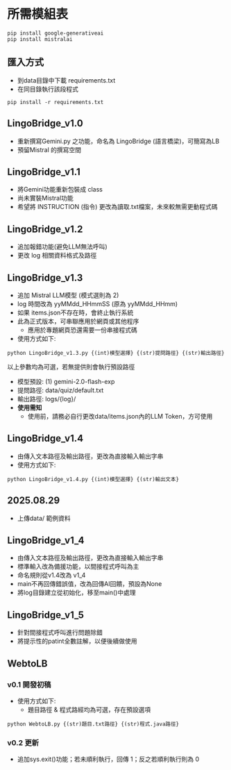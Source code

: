 # 所需模組表
```
pip install google-generativeai
pip install mistralai
```

## 匯入方式
- 到data目錄中下載 requirements.txt
- 在同目錄執行該段程式
```
pip install -r requirements.txt
```

## LingoBridge_v1.0
- 重新撰寫Gemini.py 之功能，命名為 LingoBridge (語言橋梁)，可簡寫為LB
- 預留Mistral 的撰寫空間

## LingoBridge_v1.1
- 將Gemini功能重新包裝成 class
- 尚未實裝Mistral功能
- 希望將 INSTRUCTION (指令) 更改為讀取.txt檔案，未來較無需更動程式碼

## LingoBridge_v1.2
- 追加報錯功能(避免LLM無法呼叫)
- 更改 log 相關資料格式及路徑

## LingoBridge_v1.3
- 追加 Mistral LLM模型 (模式選則為 2)
- log 時間改為 yyMMdd_HHmmSS (原為 yyMMdd_HHmm)
- 如果 items.json不存在時，會終止執行系統
- 此為正式版本，可串聯應用於網頁或其他程序
  - 應用於專題網頁恐還需要一份串接程式碼
- 使用方式如下:
```
python LingoBridge_v1.3.py {(int)模型選擇} {(str)提問路徑} {(str)輸出路徑}
```
以上參數均為可選，若無提供則會執行預設路徑
- 模型預設: (1) gemini-2.0-flash-exp
- 提問路徑: data/quiz/default.txt
- 輸出路徑: logs/{log}/  
- **使用需知**
  - 使用前，請務必自行更改data/items.json內的LLM Token，方可使用

## LingoBridge_v1.4
- 由傳入文本路徑及輸出路徑，更改為直接輸入輸出字串
- 使用方式如下:
```
python LingoBridge_v1.4.py {(int)模型選擇} {(str)輸出文本}
```

## 2025.08.29
- 上傳data/ 範例資料

## LingoBridge_v1_4
- 由傳入文本路徑及輸出路徑，更改為直接輸入輸出字串
- 標準輸入改為備援功能，以間接程式呼叫為主
- 命名規則從v1.4改為 v1_4
- main不再回傳錯誤值，改為回傳AI回饋，預設為None
- 將log目錄建立從初始化，移至main()中處理

## LingoBridge_v1_5
- 針對間接程式呼叫進行問題除錯
- 將提示性的patint全數註解，以便後續做使用

## WebtoLB
### v0.1 開發初稿
- 使用方式如下:
  - 題目路徑 & 程式路經均為可選，存在預設選項
```
python WebtoLB.py {(str)題目.txt路徑} {(str)程式.java路徑}
```

### v0.2 更新
- 追加sys.exit()功能；若未順利執行，回傳 1；反之若順利執行則為 0

